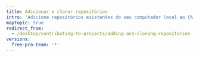 ```yaml
---
title: Adicionar e clonar repositórios
intro: 'Adicione repositórios existentes do seu computador local ao {% data variables.product.prodname_desktop %} ou clone os repositórios do {% data variables.product.product_name %}.'
mapTopic: true
redirect_from:
  - /desktop/contributing-to-projects/adding-and-cloning-repositories
versions:
  free-pro-team: '*'
---
```


